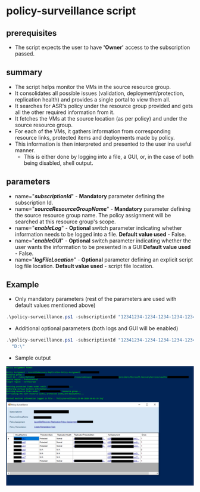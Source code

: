 # policy-surveillance script

## prerequisites

- The script expects the user to have **'Owner'** access to the subscription passed.

## summary

- The script helps monitor the VMs in the source resource group.
- It consolidates all possible issues (validation, deployment/protection, replication health) and provides a single portal to view them all.
- It searches for ASR's policy under the resource group provided and gets all the other required information from it.
- It fetches the VMs at the source location (as per policy) and under the source resource group.
- For each of the VMs, it gathers information from corresponding resource links, protected items and deployments made by policy.
- This information is then interpreted and presented to the user ina useful manner.
  - This is either done by logging into a file, a GUI, or, in the case of both being disabled, shell output.

## parameters

- name="**_subscriptionId_**" - **Mandatory** parameter defining the subscription Id.
- name="**_sourceResourceGroupName_**" - **Mandatory** parameter defining the source resource group name. The policy assignment will be searched at this resource group's scope.
- name="**_enableLog_**" - **Optional** switch parameter indicating whether information needs to be logged into a file. **Default value used** - False.
- name="**_enableGUI_**" - **Optional** switch parameter indicating whether the user wants the information to be presented in a GUI **Default value used** - False.
- name="**_logFileLocation_**" - **Optional** parameter defining an explicit script log file location. **Default value used** - script file location.

## Example

- Only mandatory parameters (rest of the parameters are used with default values mentioned above)

```powershell
.\policy-surveillance.ps1 -subscriptionId "12341234-1234-1234-1234-123412341234" -sourceResourceGroupName "source-rg"
```

- Additional optional parameters (both logs and GUI will be enabled)

```powershell
.\policy-surveillance.ps1 -subscriptionId "12341234-1234-1234-1234-123412341234" -sourceResourceGroupName "source-rg" -enableGUI -enableLog -LogFileLocation `
  "D:\"
```

- Sample output

![Output Snip](output-snip.PNG)
